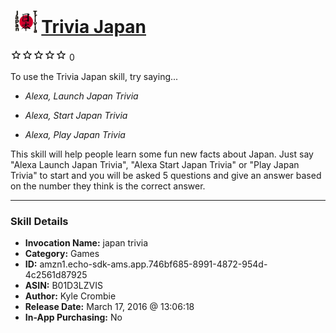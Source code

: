 # &nbsp;<img src="skill_icon" alt="Trivia Japan icon" width="36"> [Trivia Japan](http://alexa.amazon.com/#skills/amzn1.echo-sdk-ams.app.746bf685-8991-4872-954d-4c2561d87925)
![0 stars](../../images/ic_star_border_black_18dp_1x.png)![0 stars](../../images/ic_star_border_black_18dp_1x.png)![0 stars](../../images/ic_star_border_black_18dp_1x.png)![0 stars](../../images/ic_star_border_black_18dp_1x.png)![0 stars](../../images/ic_star_border_black_18dp_1x.png) 0

To use the Trivia Japan skill, try saying...

* *Alexa, Launch Japan Trivia*

* *Alexa, Start Japan Trivia*

* *Alexa, Play Japan Trivia*

This skill will help people learn some fun new facts about Japan. Just say "Alexa Launch Japan Trivia", "Alexa Start Japan Trivia" or "Play Japan Trivia" to start and you will be asked 5 questions and give an answer based on the number they think is the correct answer.

***

### Skill Details

* **Invocation Name:** japan trivia
* **Category:** Games
* **ID:** amzn1.echo-sdk-ams.app.746bf685-8991-4872-954d-4c2561d87925
* **ASIN:** B01D3LZVIS
* **Author:** Kyle Crombie
* **Release Date:** March 17, 2016 @ 13:06:18
* **In-App Purchasing:** No
